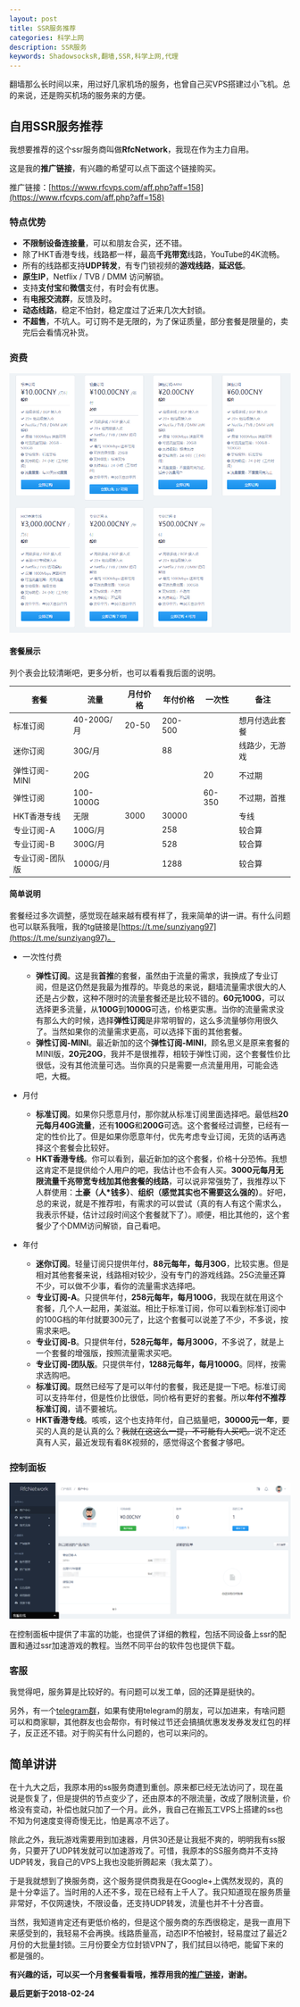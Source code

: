 ```yaml
---
layout: post
title: SSR服务推荐
categories: 科学上网
description: SSR服务
keywords: ShadowsocksR,翻墙,SSR,科学上网,代理
---
```


翻墙那么长时间以来，用过好几家机场的服务，也曾自己买VPS搭建过小飞机。总的来说，还是购买机场的服务来的方便。

<!--more-->

## 自用SSR服务推荐

我想要推荐的这个ssr服务商叫做**RfcNetwork**，我现在作为主力自用。

这是我的**推广链接**，有兴趣的希望可以点下面这个链接购买。

推广链接：[https://www.rfcvps.com/aff.php?aff=158](https://www.rfcvps.com/aff.php?aff=158)

### 特点优势

- **不限制设备连接量**，可以和朋友合买，还不错。
- 除了HKT香港专线，线路都一样，最高**千兆带宽**线路，YouTube的4K流畅。
- 所有的线路都支持**UDP转发**，有专门锁视频的**游戏线路**，**延迟低**。
- **原生IP**，Netflix / TVB / DMM 访问解锁。
- 支持**支付宝**和**微信**支付，有时会有优惠。
- 有**电报交流群**，反馈及时。
- **动态线路**，稳定不怕封，稳定度过了近来几次大封锁。
- **不超售**，不坑人。可订购不是无限的，为了保证质量，部分套餐是限量的，卖完后会看情况补货。

### 资费

![cost](/images/2017-11-21-ssr-promotion/cost.png)

#### 套餐展示

列个表会比较清晰吧，更多分析，也可以看看我后面的说明。

|套餐|流量|月付价格|年付价格|一次性|备注|
|---|----|------|-------|--------|----|
|标准订阅|40-200G/月|20-50|200-500||想月付选此套餐|
|迷你订阅|30G/月||88||线路少，无游戏|
|弹性订阅-MINI|20G|||20|不过期|
|弹性订阅|100-1000G|||60-350|不过期，首推|
|HKT香港专线|无限|3000|30000||专线|
|专业订阅-A|100G/月||258||较合算|
|专业订阅-B|300G/月||528||较合算|
|专业订阅-团队版|1000G/月||1288||较合算|

#### 简单说明

套餐经过多次调整，感觉现在越来越有模有样了，我来简单的讲一讲。有什么问题也可以联系我哦，我的tg链接是[https://t.me/sunziyang97](https://t.me/sunziyang97)。

- 一次性付费
	- **弹性订阅**。这是我**首推**的套餐，虽然由于流量的需求，我换成了专业订阅，但是这仍然是我最为推荐的。毕竟总的来说，翻墙流量需求很大的人还是占少数，这种不限时的流量套餐还是比较不错的。**60元100G**，可以选择更多流量，从**100G**到**1000G**可选，价格更实惠。当你的流量需求没有那么大的时候，选择**弹性订阅**是非常明智的，这么多流量够你用很久了。当然如果你的流量需求更高，可以选择下面的其他套餐。
	- **弹性订阅-MINI**。最近新加的这个**弹性订阅-MINI**，顾名思义是原来套餐的MINI版，**20元20G**，我并不是很推荐，相较于弹性订阅，这个套餐性价比很低，没有其他流量可选。当你真的只是需要一点流量用用，可能会选吧，大概。

- 月付
	- **标准订阅**。如果你只愿意月付，那你就从标准订阅里面选择吧。最低档**20元每月40G流量**，还有**100G**和**200G**可选。这个套餐经过调整，已经有一定的性价比了。但是如果你愿意年付，优先考虑专业订阅，无货的话再选择这个套餐会比较好。
	- **HKT香港专线**。你可以看到，最近新加的这个套餐，价格十分恐怖。我想这肯定不是提供给个人用户的吧，我估计也不会有人买。**3000元每月无限流量千兆带宽专线加其他套餐的线路**，可以说非常强势了，我推荐以下人群使用：**土豪（人*钱多）**、**组织（感觉其实也不需要这么强的）**。好吧，总的来说，就是不推荐啦，有需求的可以尝试（真的有人有这个需求么，我表示怀疑，估计过段时间这个套餐就下了）。顺便，相比其他的，这个套餐少了个DMM访问解锁，自己看吧。

- 年付
	- **迷你订阅**。轻量订阅只提供年付，**88元每年，每月30G**，比较实惠。但是相对其他套餐来说，线路相对较少，没有专门的游戏线路。25G流量还算不少，可以做不少事，看你的流量需求选择吧。
	- **专业订阅-A**。只提供年付，**258元每年，每月100G**，我现在就在用这个套餐，几个人一起用，美滋滋。相比于标准订阅，你可以看到标准订阅中的100G档的年付就要300元了，比这个套餐可以说差了不少，不多说，按需求来吧。
	- **专业订阅-B**。只提供年付，**528元每年，每月300G**，不多说了，就是上一个套餐的增强版，按照流量需求买吧。
	- **专业订阅-团队版**。只提供年付，**1288元每年，每月1000G**。同样，按需求选购吧。
	- **标准订阅**。既然已经写了是可以年付的套餐，我还是提一下吧。标准订阅可以支持年付，但是性价比很低，同价格有更好的套餐。所以**年付不推荐标准订阅**，请不要被坑。
	- **HKT香港专线**。咳咳，这个也支持年付，自己掂量吧，**30000元一年**，要买的人真的是认真的么？~~我就在这这么一提，不可能有人买吧。~~说不定还真有人买，最近发现有看8K视频的，感觉得这个套餐才够吧。

### 控制面板

![panel](/images/2017-11-21-ssr-promotion/panel.png)

在控制面板中提供了丰富的功能，也提供了详细的教程，包括不同设备上ssr的配置和通过ssr加速游戏的教程。当然不同平台的软件包也提供下载。

### 客服

我觉得吧，服务算是比较好的。有问题可以发工单，回的还算是挺快的。

另外，有一个[telegram群](https://t.me/joinchat/E9PgNkKr8p58V0rSxOlzDg)，如果有使用telegram的朋友，可以加进来，有啥问题可以和商家聊，其他群友也会帮你，有时候过节还会搞搞优惠发发券发发红包的样子，反正还不错。对于购买有什么问题的，也可以来问的。

## 简单讲讲

在十九大之后，我原本用的ss服务商遭到重创。原来都已经无法访问了，现在虽说是恢复了，但是提供的节点变少了，还由原本的不限流量，改成了限制流量，价格没有变动，补偿也就只加了一个月。此外，我自己在搬瓦工VPS上搭建的ss也不知为何速度变得奇慢无比，怕是离凉不远了。

除此之外，我玩游戏需要用到加速器，月供30还是让我挺不爽的，明明我有ss服务，只要开了UDP转发就可以加速游戏了。可惜，我原本的SS服务商并不支持UDP转发，我自己的VPS上我也没能折腾起来（我太菜了）。

于是我就想到了换服务商，这个服务提供商我是在Google+上偶然发现的，真的是十分幸运了。当时用的人还不多，现在已经有上千人了。我只知道现在服务质量非常好，不仅网速快，不限设备，还支持UDP转发，流量也并不十分吝啬。

当然，我知道肯定还有更低价格的，但是这个服务商的东西很稳定，是我一直用下来感受到的，我轻易不会再换。线路质量高，动态IP不怕被封，轻易度过了最近2月份的大批量封锁。三月份要全方位封锁VPN了，我们拭目以待吧，能留下来的都是强的。

**有兴趣的话，可以买一个月套餐看看哦，推荐用我的[推广链接](https://www.rfcvps.com/aff.php?aff=158)，谢谢。**

**最后更新于2018-02-24**